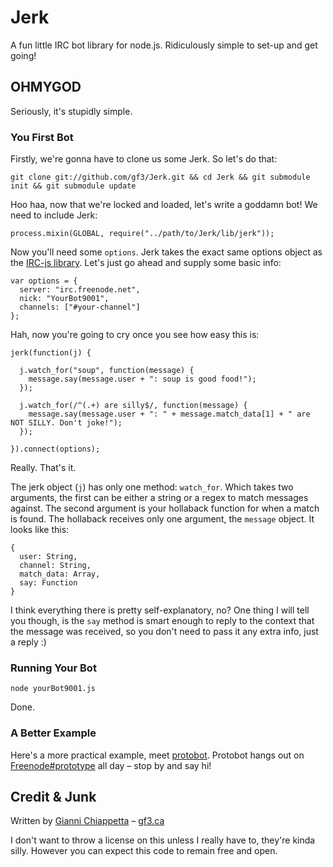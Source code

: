 # Jerk

A fun little IRC bot library for node.js. Ridiculously simple to set-up and get going!

## OHMYGOD

Seriously, it's stupidly simple.

### You First Bot

Firstly, we're gonna have to clone us some Jerk. So let's do that:

    git clone git://github.com/gf3/Jerk.git && cd Jerk && git submodule init && git submodule update

Hoo haa, now that we're locked and loaded, let's write a goddamn bot! We need to include Jerk:

    process.mixin(GLOBAL, require("../path/to/Jerk/lib/jerk"));

Now you'll need some `options`. Jerk takes the exact same options object as the [IRC-js library](http://github.com/gf3/IRC-js/). Let's just go ahead and supply some basic info:

    var options = {
      server: "irc.freenode.net",
      nick: "YourBot9001",
      channels: ["#your-channel"]
    };

Hah, now you're going to cry once you see how easy this is:

    jerk(function(j) {
      
      j.watch_for("soup", function(message) {
        message.say(message.user + ": soup is good food!");
      });
      
      j.watch_for(/^(.+) are silly$/, function(message) {
        message.say(message.user + ": " + message.match_data[1] + " are NOT SILLY. Don't joke!");
      });
      
    }).connect(options);

Really. That's it.

The jerk object (`j`) has only one method: `watch_for`. Which takes two arguments, the first can be either a string or a regex to match messages against. The second argument is your hollaback function for when a match is found. The hollaback receives only one argument, the `message` object. It looks like this:

    {
      user: String,
      channel: String,
      match_data: Array,
      say: Function
    }

I think everything there is pretty self-explanatory, no? One thing I will tell you though, is the `say` method is smart enough to reply to the context that the message was received, so you don't need to pass it any extra info, just a reply :)

### Running Your Bot

    node yourBot9001.js

Done.

### A Better Example

Here's a more practical example, meet [protobot](http://github.com/gf3/protobot/blob/master/protobot.js). Protobot hangs out on [Freenode#prototype](irc://irc.freenode.net/prototype) all day &ndash; stop by and say hi!

## Credit & Junk

Written by [Gianni Chiappetta](http://github.com/gf3) &ndash; [gf3.ca](http://gf3.ca)

I don't want to throw a license on this unless I really have to, they're kinda silly. However you can expect this code to remain free and open.

